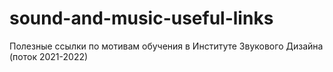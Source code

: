 # sound-and-music-useful-links
Полезные ссылки по мотивам обучения в Институте Звукового Дизайна (поток 2021-2022)
